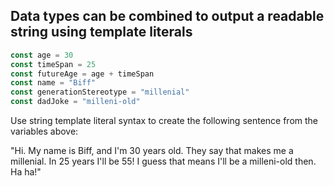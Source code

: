 ## Data types can be combined to output a readable string using template literals

```js
const age = 30
const timeSpan = 25
const futureAge = age + timeSpan
const name = "Biff"
const generationStereotype = "millenial"
const dadJoke = "milleni-old"
```
Use string template literal syntax to create the following sentence from the variables above:

"Hi. My name is Biff, and I'm 30 years old. They say that makes me a millenial. In 25 years I'll be 55! I guess that means I'll be a milleni-old then. Ha ha!"
